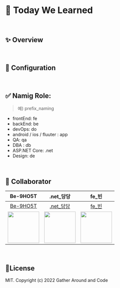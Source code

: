 # :tada: Today We Learned


<br>

## :sparkles: Overview


<br>

## :wrench: Configuration

<br>

## :white_check_mark: Namig Role: 
> 예) prefix_naming 
- frontEnd: fe
- backEnd: be
- devOps: do
- android / ios  / fluuter : app
- QA: qa
- DBA : db
- ASP.NET Core: .net
- Design: de 

<br>


## :construction_worker: Collaborator
| Be-9HO5T  | .net_당당 | fe_빈 |
| :-------: | :---------: | :----------------: | 
| [Be-9HO5T](https://github.com/Dongsoon-Shin) | [.net_당당](https://github.com/positiveconfident) |[fe_빈](https://github.com/holabee) |
| <img src="https://avatars.githubusercontent.com/Dongsoon-Shin" width="100"> | <img src="https://avatars.githubusercontent.com/positiveconfident" width="100"> |  <img src="https://avatars.githubusercontent.com/holabee" width="100"> |


<br>

## :page_facing_up:License
MIT. Copyright (c) 2022 Gather Around and Code
